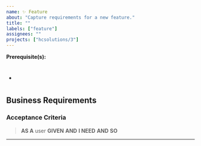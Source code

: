 ```yaml
---
name: ✨ Feature
about: "Capture requirements for a new feature."
title: ""
labels: ["feature"]
assignees: ""
projects: ["hcsolutions/3"]
---
```


**Prerequisite(s):**
- #


## Business Requirements

<!-- A clear and concise description of what the feature needs to achieve. -->

### Acceptance Criteria

<!-- DELETE UNREQUIRED CLAUSES -->

> **AS A** user
> **GIVEN**
> **AND**
> **I NEED**
> **AND**
> **SO**

---

<!--

%% Provide additional details about data validations, permissions and any other pertinent business logic. %%

---
-->


<!-- OPTIONAL
## UX Considerations

%% Include UX / Service Design considerations e.g. where the feature will be accessed from, formatting specifics, non-standard design elements etc. When appropriate - such as when introducing new design patterns or elements - attach design prototypes/wireframes. %%
-->

<!--
## Technical Requirements

%% Will this rely on a new or existing service? Any new concerns? %%
-->

<!-- OPTIONAL
---
## Further Context

%% Quotes from business SMEs, discussion transcripts etc. %%
-->
